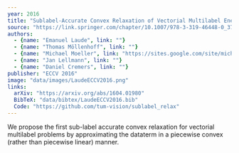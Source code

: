 ```yaml
---
year: 2016
title: "Sublabel-Accurate Convex Relaxation of Vectorial Multilabel Energies"
source: "https://link.springer.com/chapter/10.1007/978-3-319-46448-0_37"
authors:
  - {name: "Emanuel Laude", link: ""}
  - {name: "Thomas Möllenhoff", link: ""}
  - {name: "Michael Moeller", link: "https://sites.google.com/site/michaelmoellermath"}
  - {name: "Jan Lellmann", link: ""}
  - {name: "Daniel Cremers", link: ""}
publisher: "ECCV 2016"
image: "data/images/LaudeECCV2016.png"
links:
  arXiv: "https://arxiv.org/abs/1604.01980"
  BibTeX: "data/bibtex/LaudeECCV2016.bib"
  Code: "https://github.com/tum-vision/sublabel_relax"
---
```

We propose the first sub-label accurate convex relaxation for vectorial multilabel problems by approximating the dataterm in a piecewise convex (rather than piecewise linear) manner.
